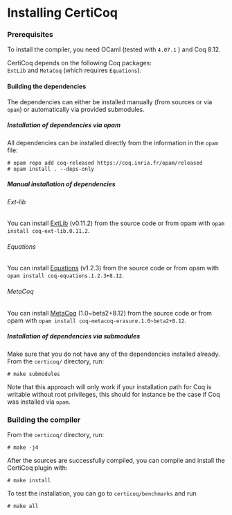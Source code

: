 # Installing CertiCoq

### Prerequisites

To install the compiler, you need OCaml (tested with `4.07.1` ) and Coq 8.12.

CertiCoq depends on the following Coq packages:  
`ExtLib` and `MetaCoq` (which requires `Equations`).

#### Building the dependencies

The dependencies can either be installed manually (from sources or via `opam`) or automatically via provided submodules.

##### Installation of dependencies via opam

All dependencies can be installed directly from the information in the `opam` file:

    # opam repo add coq-released https://coq.inria.fr/opam/released
    # opam install . --deps-only

##### Manual installation of dependencies

###### Ext-lib

You can install [ExtLib](https://github.com/coq-community/coq-ext-lib) (v0.11.2) from the source code or from opam with `opam install coq-ext-lib.0.11.2`.

###### Equations

You can install [Equations](https://github.com/mattam82/Coq-Equations) (v1.2.3) from the source code or from opam with `opam install coq-equations.1.2.3+8.12`.

###### MetaCoq

You can install [MetaCoq](https://metacoq.github.io/) (1.0~beta2+8.12) from the source code or from opam with `opam install coq-metacoq-erasure.1.0~beta2+8.12`.

##### Installation of dependencies via submodules

Make sure that you do not have any of the dependencies installed already.
From the `certicoq/` directory, run:

    # make submodules
    
Note that this approach will only work if your installation path for Coq is writable without root privileges, this should for instance be the case if Coq was installed via `opam`.

### Building the compiler

  From the `certicoq/` directory, run:

    # make -j4

  After the sources are successfully compiled, you can compile and
  install the CertiCoq plugin with:

    # make install

  To test the installation, you can go to `certicoq/benchmarks` and run

    # make all
